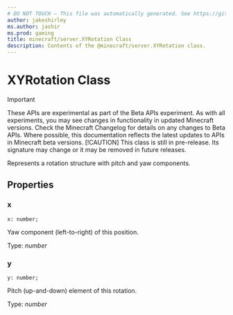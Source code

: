 ```yaml
---
# DO NOT TOUCH — This file was automatically generated. See https://github.com/mojang/minecraftapidocsgenerator to modify descriptions, examples, etc.
author: jakeshirley
ms.author: jashir
ms.prod: gaming
title: minecraft/server.XYRotation Class
description: Contents of the @minecraft/server.XYRotation class.
---
```

# XYRotation Class
>[!IMPORTANT]
>These APIs are experimental as part of the Beta APIs experiment. As with all experiments, you may see changes in functionality in updated Minecraft versions. Check the Minecraft Changelog for details on any changes to Beta APIs. Where possible, this documentation reflects the latest updates to APIs in Minecraft beta versions.
> [!CAUTION]
> This class is still in pre-release.  Its signature may change or it may be removed in future releases.

Represents a rotation structure with pitch and yaw components.

## Properties

### **x**
`x: number;`

Yaw component (left-to-right) of this position.

Type: *number*

### **y**
`y: number;`

Pitch (up-and-down) element of this rotation.

Type: *number*

